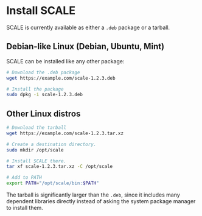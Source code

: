 # Install SCALE

SCALE is currently available as either a `.deb` package or a tarball.

## Debian-like Linux (Debian, Ubuntu, Mint)

SCALE can be installed like any other package:

```bash
# Download the .deb package
wget https://example.com/scale-1.2.3.deb

# Install the package
sudo dpkg -i scale-1.2.3.deb
```

## Other Linux distros

```bash
# Download the tarball
wget https://example.com/scale-1.2.3.tar.xz

# Create a destination directory.
sudo mkdir /opt/scale

# Install SCALE there.
tar xf scale-1.2.3.tar.xz -C /opt/scale

# Add to PATH
export PATH="/opt/scale/bin:$PATH"
```

The tarball is significantly larger than the `.deb`, since it includes many dependent libraries directly instead of asking the system package manager to install them.
